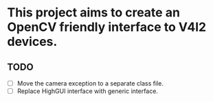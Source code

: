 This project aims to create an OpenCV friendly interface to V4l2 devices.
==============

TODO
--------------
- [ ] Move the camera exception to a separate class file.
- [ ] Replace HighGUI interface with generic interface.
